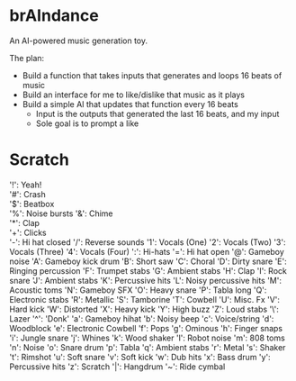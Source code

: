 # brAIndance

An AI-powered music generation toy.

The plan:

* Build a function that takes inputs that generates and loops 16 beats of music
* Build an interface for me to like/dislike that music as it plays
* Build a simple AI that updates that function every 16 beats
    * Input is the outputs that generated the last 16 beats, and my input
    * Sole goal is to prompt a like

# Scratch

'!': Yeah!       
'#': Crash       
'$': Beatbox     
'%': Noise bursts
'&': Chime       
'*': Clap        
'+': Clicks      
'-': Hi hat closed
'/': Reverse sounds
'1': Vocals (One)
'2': Vocals (Two)
'3': Vocals (Three)
'4': Vocals (Four)
':': Hi-hats
'=': Hi hat open
'@': Gameboy noise
'A': Gameboy kick drum
'B': Short saw
'C': Choral
'D': Dirty snare
'E': Ringing percussion
'F': Trumpet stabs
'G': Ambient stabs
'H': Clap
'I': Rock snare
'J': Ambient stabs
'K': Percussive hits
'L': Noisy percussive hits
'M': Acoustic toms
'N': Gameboy SFX
'O': Heavy snare
'P': Tabla long
'Q': Electronic stabs
'R': Metallic
'S': Tamborine
'T': Cowbell
'U': Misc. Fx
'V': Hard kick
'W': Distorted
'X': Heavy kick
'Y': High buzz
'Z': Loud stabs
'\\': Lazer
'^': 'Donk'
'a': Gameboy hihat
'b': Noisy beep
'c': Voice/string
'd': Woodblock
'e': Electronic Cowbell
'f': Pops
'g': Ominous
'h': Finger snaps
'i': Jungle snare
'j': Whines
'k': Wood shaker
'l': Robot noise
'm': 808 toms
'n': Noise
'o': Snare drum
'p': Tabla
'q': Ambient stabs
'r': Metal
's': Shaker
't': Rimshot
'u': Soft snare
'v': Soft kick
'w': Dub hits
'x': Bass drum
'y': Percussive hits
'z': Scratch
'|': Hangdrum
'~': Ride cymbal